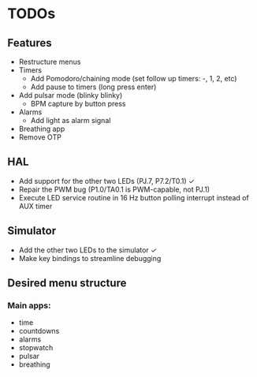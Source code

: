 # TODOs

## Features
- Restructure menus
- Timers
    - Add Pomodoro/chaining mode (set follow up timers: -, 1, 2, etc)
    - Add pause to timers (long press enter)
- Add pulsar mode (blinky blinky)
    - BPM capture by button press
- Alarms
    - Add light as alarm signal
- Breathing app
- Remove OTP

## HAL
- Add support for the other two LEDs (PJ.7, P7.2/T0.1) ✓
- Repair the PWM bug (P1.0/TA0.1 is PWM-capable, not PJ.1)
- Execute LED service routine in 16 Hz button polling interrupt instead of AUX timer

## Simulator
- Add the other two LEDs to the simulator ✓
- Make key bindings to streamline debugging

## Desired menu structure

### Main apps:
- time
- countdowns
- alarms
- stopwatch
- pulsar
- breathing
